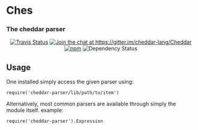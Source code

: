 <p align="center">
  <h1>Ches</h1>
  <h3>The cheddar parser</h3>
</p>

<p align="center">
  <a href="https://travis-ci.org/cheddar-lang/Ches"><img alt="Travis Status" src="https://travis-ci.org/cheddar-lang/Ches.svg?branch=master"></a>
  <a href="https://gitter.im/cheddar-lang/Cheddar?utm_source=badge&utm_medium=badge&utm_campaign=pr-badge&utm_content=badge"><img alt="Join the chat at https://gitter.im/cheddar-lang/Cheddar" src="https://badges.gitter.im/cheddar-lang/Cheddar.svg"></a>
  <a href="https://www.npmjs.com/package/cheddar-lang"><img alt='npm' src="https://img.shields.io/npm/dt/cheddar-lang.svg"></a>
  <img src='https://david-dm.org/cheddar-lang/Ches.svg' alt='Dependency Status' />
</p>

## Usage
One installed simply access the given parser using:

```
require('cheddar-parser/lib/path/to/item')
```

Alternatively, most common parsers are available through simply the module itself. example:

```
require('cheddar-parser').Expression
```
